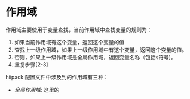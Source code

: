 # 作用域

作用域主要使用于变量查找，当前作用域中查找变量的规则为： 

1. 如果当前作用域有这个变量，返回这个变量的值
2. 查找上一级作用域，如果上一级作用域中有这个变量，返回这个变量的值。
3. 否则，如果上一级作用域是全局作用域，返回变量名称（包括`$`符号)。
4. 重复步骤[2-3]

hiipack 配置文件中涉及到的作用域有三种：

* *全局作用域*: 这里的